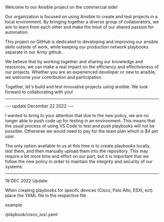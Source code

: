 Welcome to our Ansible project on the commercial side!

Our organization is focused on using Ansible to create and test projects in a local environment. By bringing together a diverse group of collaborators, we aim to learn from each other and make the most of our shared passion for automation.

This project on GitHub is dedicated to developing and improving our ansible skills outside of work, while keeping our production network playbooks separate in our Army github.

We believe that by working together and sharing our knowledge and resources, we can make a real impact on the efficiency and effectiveness of our projects. Whether you are an experienced developer or new to ansible, we welcome your contribution and participation.

Together, let's build and test innovative projects using ansible. We look forward to collaborating with you!


--------------------------------

--- update December 22 2022 ---

I wanted to bring to your attention that due to the new policy, we are no longer able to push code up for testing in an environment. This means that the usual process of using VS Code to test and push playbooks will not be possible.  Otherwise we would need to pay for the team plan which is $4 per user.

The only option available to us at this time is to create playbooks locally, test them, and then manually upload them into the repository. This may require a bit more time and effort on our part, but it is important that we follow the new policy in order to maintain the integrity and security of our systems.

--------------------------------

19 DEC 2022 Update: 

When creating playbooks for specifc devices (Cisco, Palo Alto, ESXI, ect) place the YAML file in the respective file 

example

/playbook/cisco_ios/<name>.yaml


